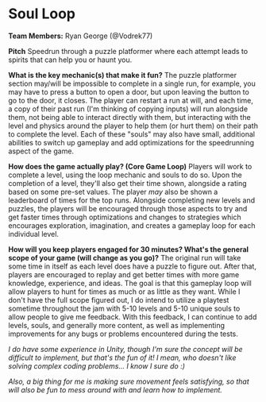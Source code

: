 # Soul Loop

**Team Members:** 
Ryan George (@Vodrek77)

**Pitch**
Speedrun through a puzzle platformer where each attempt leads to spirits that can help you or haunt you.

**What is the key mechanic(s) that make it fun?**
The puzzle platformer section may/will be impossible to complete in a single run, for example, you may have to press a button 
to open a door, but upon leaving the button to go to the door, it closes. The player can restart a run at will, and each time, 
a copy of their past run (I'm thinking of copying inputs) will run alongside them, not being able to interact directly with them, 
but interacting with the level and physics around the player to help them (or hurt them) on their path to complete the level. 
Each of these "souls" may also have small, additional abilities to switch up gameplay and add optimizations for the speedrunning 
aspect of the game.

**How does the game actually play? (Core Game Loop)**
Players will work to complete a level, using the loop mechanic and souls to do so. Upon the completion of a level, they'll also 
get their time shown, alongside a rating based on some pre-set values. The player *may* also be shown a leaderboard of times for 
the top runs. Alongside completing new levels and puzzles, the players will be encouraged through those aspects to try and get 
faster times through optimizations and changes to strategies which encourages exploration, imagination, and creates a gameplay loop 
for each individual level.

**How will you keep players engaged for 30 minutes? What's the general scope of your game (will change as you go)?**
The original run will take some time in itself as each level does have a puzzle to figure out. After that, players are encouraged to 
replay and get better times with more game knowledge, experience, and ideas. The goal is that this gameplay loop will allow players to 
hunt for times as much or as little as they want. While I don't have the full scope figured out, I do intend to utilize a playtest 
sometime throughout the jam with 5-10 levels and 5-10 unique souls to allow people to give me feedback. With this feedback, I can 
continue to add levels, souls, and generally more content, as well as implementing improvements for any bugs or problems encountered 
during the tests.

*I do have some experience in Unity, though I'm sure the concept will be difficult to implement, but that's the fun of it! I mean, who 
doesn't like solving complex coding problems... I know I sure do :)*

*Also, a big thing for me is making sure movement feels satisfying, so that will also be fun to mess around with and learn how to 
implement.*
